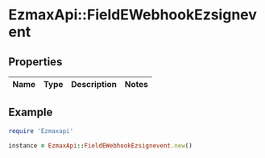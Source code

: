 # EzmaxApi::FieldEWebhookEzsignevent

## Properties

| Name | Type | Description | Notes |
| ---- | ---- | ----------- | ----- |

## Example

```ruby
require 'Ezmaxapi'

instance = EzmaxApi::FieldEWebhookEzsignevent.new()
```

